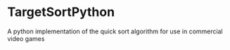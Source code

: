 # TargetSortPython
 A python implementation of the quick sort algorithm for use in commercial video games
